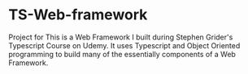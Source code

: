 # TS-Web-framework
Project for 
This is a Web Framework I built during Stephen Grider's Typescript Course on Udemy. It uses Typescript and Object Oriented programming to build many of the essentially components of a Web Framework. 
